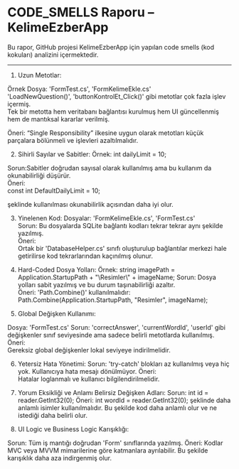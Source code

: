 # CODE_SMELLS Raporu – KelimeEzberApp

Bu rapor, GitHub projesi KelimeEzberApp için yapılan code smells (kod kokuları) analizini içermektedir. 

---

 1. Uzun Metotlar:

Örnek Dosya: 'FormTest.cs', 'FormKelimeEkle.cs'  
'LoadNewQuestion()', 'buttonKontrolEt_Click()' gibi metotlar çok fazla işlev içermiş.  
Tek bir metotta hem veritabanı bağlantısı kurulmuş hem UI güncellenmiş hem de mantıksal kararlar verilmiş.  

Öneri: 
“Single Responsibility” ilkesine uygun olarak metotları küçük parçalara bölünmeli ve işlevleri azaltılmalıdır.

 2. Sihirli Sayılar ve Sabitler:
Örnek:
int dailyLimit = 10;

Sorun:Sabitler doğrudan sayısal olarak kullanılmış ama bu kullanım da okunabilirliği düşürür.  
Öneri:  
const int DefaultDailyLimit = 10;
 
şeklinde kullanılması okunabilirlik açısından daha iyi olur.

 3. Yinelenen Kod:
 Dosyalar: 'FormKelimeEkle.cs', 'FormTest.cs'  
Sorun: Bu dosyalarda SQLite bağlantı kodları tekrar tekrar aynı şekilde yazılmış.  
Öneri:  
Ortak bir 'DatabaseHelper.cs' sınıfı oluşturulup bağlantılar merkezi hale getirilirse kod tekrarlarından kaçınılmış olunur.

4. Hard-Coded Dosya Yolları:
Örnek:
string imagePath = Application.StartupPath + "\\Resimler\\" + imageName;
Sorun: Dosya yolları sabit yazılmış ve bu durum taşınabilirliği azaltır.  
Öneri:
'Path.Combine()' kullanılmalıdır:  
Path.Combine(Application.StartupPath, "Resimler", imageName);

5. Global Değişken Kullanımı:

Dosya: 'FormTest.cs'
Sorun: 'correctAnswer', 'currentWordId', 'userId' gibi değişkenler sınıf seviyesinde ama sadece belirli metotlarda kullanılmış.
Öneri:  
Gereksiz global değişkenler lokal seviyeye indirilmelidir.

 6. Yetersiz Hata Yönetimi:
Sorun:
'try-catch' blokları az kullanılmış veya hiç yok. Kullanıcıya hata mesajı dönülmüyor.
Öneri:  
Hatalar loglanmalı ve kullanıcı bilgilendirilmelidir.

 7. Yorum Eksikliği ve Anlamı Belirsiz Değişken Adları:
Sorun:
int id = reader.GetInt32(0);
Öneri:
int wordId = reader.GetInt32(0);
şeklinde daha anlamlı isimler kullanılmalıdır. Bu şekilde kod daha anlamlı olur ve ne istediği daha belirli olur.

 8. UI Logic ve Business Logic Karışıklığı:

Sorun:
Tüm iş mantığı doğrudan 'Form' sınıflarında yazılmış.
Öneri: 
Kodlar MVC veya MVVM mimarilerine göre katmanlara ayrılabilir. Bu şekilde karışıklık daha aza indirgenmiş olur.
